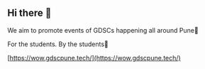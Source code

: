 ## Hi there 👋

We aim to promote events of GDSCs happening all around Pune💯

For the students. By the students🤝

[https://wow.gdscpune.tech/](https://wow.gdscpune.tech/)

